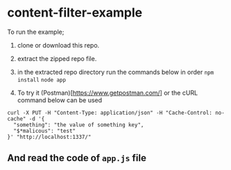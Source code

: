 # content-filter-example

To run the example;
 1. clone or download this repo.
 2. extract the zipped repo file.
 3. in the extracted repo directory run the commands below in order
    `npm install`
    `node app`

 4. To try it (Postman)[https://www.getpostman.com/] or the cURL command below can be used
```
curl -X PUT -H "Content-Type: application/json" -H "Cache-Control: no-cache" -d '{
  "something": "the value of something key",
  "$*malicous": "test"
}' "http://localhost:1337/"
```

## And read the code of `app.js` file
